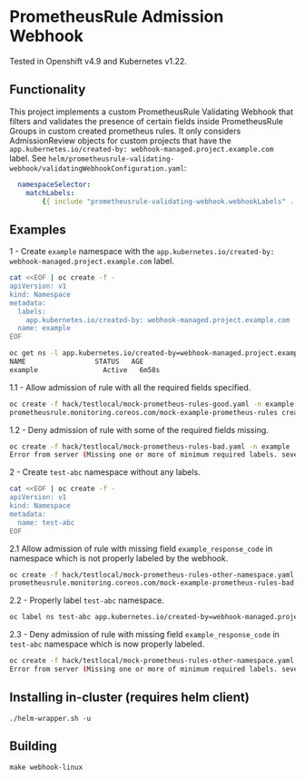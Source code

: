 # PrometheusRule Admission Webhook

Tested in Openshift v4.9 and Kubernetes v1.22.

## Functionality

This project implements a custom PrometheusRule Validating Webhook that filters and validates the presence of certain fields inside PrometheusRule Groups in custom created prometheus rules.
It only considers AdmissionReview objects for custom projects that have the `app.kubernetes.io/created-by: webhook-managed.project.example.com` label.
See `helm/prometheusrule-validating-webhook/validatingWebhookConfiguration.yaml`:

```yaml
  namespaceSelector:
    matchLabels:
        {{ include "prometheusrule-validating-webhook.webhookLabels" . }}
```


## Examples

1 - Create `example` namespace with the `app.kubernetes.io/created-by: webhook-managed.project.example.com` label.
```bash
cat <<EOF | oc create -f -
apiVersion: v1
kind: Namespace
metadata:
  labels:
    app.kubernetes.io/created-by: webhook-managed.project.example.com
  name: example
EOF

oc get ns -l app.kubernetes.io/created-by=webhook-managed.project.example.com
NAME                 STATUS   AGE
example                Active   6m58s
```

1.1 - Allow admission of rule with all the required fields specified.

```bash
oc create -f hack/testlocal/mock-prometheus-rules-good.yaml -n example
prometheusrule.monitoring.coreos.com/mock-example-prometheus-rules created
```

1.2 - Deny admission of rule with some of the required fields missing.

```bash
oc create -f hack/testlocal/mock-prometheus-rules-bad.yaml -n example
Error from server (Missing one or more of minimum required labels. severity: false, example_response_code: false, example_alerting_email: true): error when creating "hack/testlocal/mock-prometheus-rules-bad.yaml": admission webhook "prometheusrule-validating-webhook.example.com" denied the request: Missing one or more of minimum required labels. severity: false, example_response_code: false, example_alerting_email: true
```

2 - Create `test-abc` namespace without any labels.

```bash
cat <<EOF | oc create -f -
apiVersion: v1
kind: Namespace
metadata:
  name: test-abc
EOF
```

2.1 Allow admission of rule with missing field `example_response_code` in namespace which is not properly labeled by the webhook.

```bash
oc create -f hack/testlocal/mock-prometheus-rules-other-namespace.yaml -n test-abc
prometheusrule.monitoring.coreos.com/mock-example-prometheus-rules-bad created
```

2.2 - Properly label `test-abc` namespace.

```bash
oc label ns test-abc app.kubernetes.io/created-by=webhook-managed.project.example.com
```

2.3 - Deny admission of rule with missing field `example_response_code` in `test-abc` namespace which is now properly labeled.

```bash
oc create -f hack/testlocal/mock-prometheus-rules-other-namespace.yaml -n test-abc
Error from server (Missing one or more of minimum required labels. severity: true, example_response_code: false, example_alerting_email: true): error when creating "hack/testlocal/mock-prometheus-rules-other-namespace.yaml": admission webhook "prometheusrule-validating-webhook.example.com" denied the request: Missing one or more of minimum required labels. severity: true, example_response_code: false, example_alerting_email: true
```

## Installing in-cluster (requires helm client)

`./helm-wrapper.sh -u`

## Building

`make webhook-linux`
